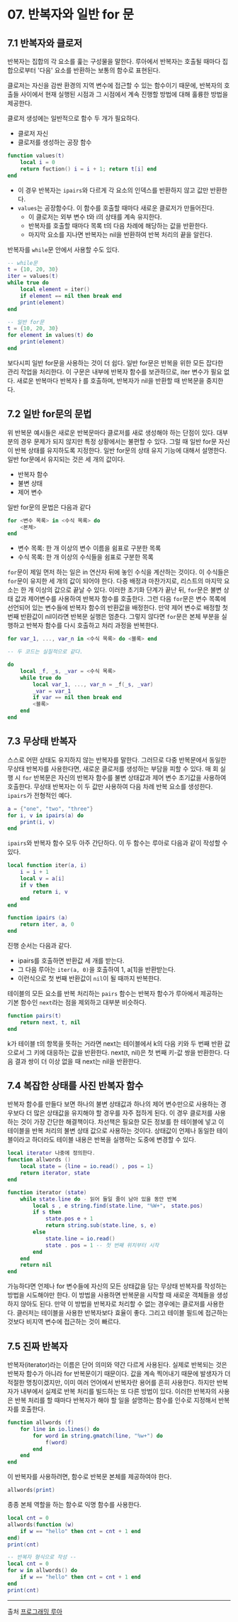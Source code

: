 # 07. 반복자와 일반 for 문

## 7.1 반복자와 클로저

반복자는 집합의 각 요소를 훑는 구성물을 말한다. 루아에서 반복자는 호출될 때마다 집합으로부터 '다음' 요소를 반환하는 보통의 함수로 표현된다.

클로저는 자신을 감싼 환경의 지역 변수에 접근할 수 있는 함수이기 때문에, 반복자의 호출들 사이에서 현재 실행된 시점과 그 시점에서 계속 진행할 방법에 대해 훌륭한 방법을 제공한다.

클로저 생성에는 일반적으로 함수 두 개가 필요하다.

- 클로저 자신
- 클로저를 생성하는 공장 함수

```Lua
function values(t)
    local i = 0
    return fuction() i = i + 1; return t[i] end
end
```

- 이 경우 반복자는 `ipairs`와 다르게 각 요소의 인덱스를 반환하지 않고 값만 반환한다.
- `values`는 공장함수다. 이 함수를 호출할 때마다 새로운 클로저가 만들어진다.
  - 이 클로저는 외부 변수 t와 i의 상태를 계속 유지한다.
  - 반복자를 호출할 때마다 목록 t의 다음 차례에 해당하는 값을 반환한다.
  - 마지막 요소를 지나면 반복자는 nil을 반환하여 반복 처리의 끝을 알린다.

반복자를 `while`문 안에서 사용할 수도 있다.

```Lua
-- while문
t = {10, 20, 30}
iter = values(t)
while true do
    local element = iter()
    if element == nil then break end
    print(element)
end

-- 일반 for문
t = {10, 20, 30}
for element in values(t) do
    print(element)
end
```

보다시피 일반 for문을 사용하는 것이 더 쉽다. 일반 for문은 반복을 위한 모든 잡다한 관리 작업을 처리한다. 이 구문은 내부에 반복자 함수를 보관하므로, iter 변수가 필요 없다. 새로운 반복마다 반복자ㅏ를 호출하며, 반복자가 nil을 반환할 때 반복문을 중지한다.

## 7.2 일반 for문의 문법

위 반복문 예시들은 새로운 반복문마다 클로저를 새로 생성해야 하는 단점이 있다. 대부분의 경우 문제가 되지 않지만 특정 상황에서는 불편할 수 있다. 그럴 때 일반 for문 자신이 반복 상태를 유지하도록 지정한다. 일반 for문의 상태 유지 기능에 대해서 설명한다. 일반 for문에서 유지되는 것은 세 개의 값이다.

- 반복자 함수
- 불변 상태
- 제어 변수

일반 for문의 문법은 다음과 같다

```Lua
for <변수 목록> in <수식 목록> do
    <본체>
end
```

- 변수 목록: 한 개 이상의 변수 이름을 쉼표로 구분한 목록
- 수식 목록: 한 개 이상의 수식들을 쉼표로 구분한 목록

`for`문이 제일 먼저 하는 일은 in 연산자 뒤에 놓인 수식을 계산하는 것이다. 이 수식들은 `for`문이 유지한 세 개의 값이 되어야 한다. 다중 배정과 마찬가지로, 리스트의 마지막 요소는 한 개 이상의 값으로 끝날 수 있다.
이러한 초기화 단계가 끝난 뒤, `for`문은 불변 상태 값과 제어변수를 사용하여 반복자 함수를 호출한다. 그런 다음 `for`문은 변수 목록에 선언되어 있는 변수들에 반복자 함수의 반환값을 배정한다. 만약 제어 변수로 배정할 첫 번째 반환값이 nil이라면 반복문 실행은 멈춘다. 그렇지 않다면 `for`문은 본체 부분을 실행하고 반복자 함수를 다시 호출하고 처리 과정을 반복한다.

```Lua
for var_1, ..., var_n in <수식 목록> do <블록> end

-- 두 코드는 실질적으로 같다.

do
    local _f, _s, _var = <수식 목록>
    while true do
        local var_1, ..., var_n = _f(_s, _var)
        _var = var_1
        if var == nil then break end
        <블록>
    end
end
```

## 7.3 무상태 반복자

스스로 어떤 상태도 유지하지 않는 반복자를 말한다. 그러므로 다중 반복문에서 동일한 무상태 반복자를 사용한다면, 새로운 클로저를 생성하는 부담을 피할 수 있다.
매 회 실행 시 `for` 반복문은 자신의 반복자 함수를 불변 상태값과 제어 변수 초기값을 사용하여 호출한다. 무상태 반복자는 이 두 값만 사용하여 다음 차례 반복 요소를 생성한다. `ipairs`가 전형적인 예다.

```Lua
a = {"one", "two", "three"}
for i, v in ipairs(a) do
    print(i, v)
end
```

`ipairs`와 반복자 함수 모두 아주 간단하다. 이 두 함수는 루아로 다음과 같이 작성할 수 있다.

```Lua
local function iter(a, i)
    i = i + 1
    local v = a[i]
    if v then
        return i, v
    end
end

function ipairs (a)
    return iter, a, 0
end
```

진행 순서는 다음과 같다.

- ipairs를 호출하면 반환값 세 개를 받는다.
- 그 다음 루아는 `iter(a, 0)`을 호출하여 1, a[1]을 반환받는다.
- 이런식으로 첫 번째 반환값이 `nil`이 될 때까지 반복한다.

테이블의 모든 요소를 반복 처리하는 `pairs` 함수는 반복자 함수가 루아에서 제공하는 기본 함수인 `next`라는 점을 제외하고 대부분 비슷하다.

```lua
function pairs(t)
    return next, t, nil
end
```

k가 테이블 t의 항목을 뜻하는 거라면 next는 테이블에서 k의 다음 키와 두 번째 반환 값으로서 그 키에 대응하는 값을 반환한다. next(t, nil)은 첫 번째 키-값 쌍을 반환한다. 다음 결과 쌍이 더 이상 없을 때 next는 nil을 반환한다.

## 7.4 복잡한 상태를 사진 반복자 함수

반복자 함수를 만들다 보면 하나의 불변 상태값과 하나의 제어 변수만으로 사용하는 경우보다 더 많은 상태값을 유지해야 할 경우를 자주 접하게 된다. 이 경우 클로저를 사용하는 것이 가장 간단한 해결책이다. 차선책은 필요한 모든 정보를 한 테이블에 넣고 이 테이블을 반복 처리의 불변 상태 값으로 사용하는 것이다. 상태값이 언제나 동일한 테이블이라고 하더라도 테이블 내용은 반복을 실행하는 도중에 변경할 수 있다.

```lua
local iterator 나중에 정의한다.
function allwords ()
    local state = {line = io.read() , pos = 1}
    return iterator, state
end

function iterator (state)
    while state.line do - 읽어 들일 줄이 남아 있을 동안 반복
        local s , e string.find(state.line, "%W+"， state.pos)
        if s then
            state.pos e + 1
            return string.sub(state.line, s, e)
        else
            state.line = io.read()
            state . pos = 1 -- 첫 번째 위치부터 시작
        end
    end
    return nil
end
```

가능하다면 언제나 for 변수들에 자신의 모든 상태값을 담는 무상태 반복자를 작성하는 방법을 시도해야만 한다. 이 방법을 사용하면 반복문을 시작할 때 새로운 객체들을 생성하지 않아도 된다. 만약 이 방법을 반복자로 처리할 수 없는 경우에는 클로저를 사용한다. 클러저는 테이블을 사용한 반복자보다 효율이 좋다. 그리고 테이블 필드에 접근하는 것보다 비지역 변수에 접근하는 것이 빠르다.

## 7.5 진짜 반복자

반복자(iterator)라는 이름은 단어 의미와 약간 다르게 사용된다. 실제로 반복되는 것은 반복자 함수가 아니라 for 반복문이기 때문이다. 값을 계속 찍어내기 때문에 발생자가 더 적절한 명칭이겠지만, 이미 여러 언어에서 반복자란 용어를 흔히 사용한다.
하지만 반복자가 내부에서 실제로 반복 처리를 빌드하는 또 다른 방법이 있다. 이러한 반복자의 사용은 반복 처리를 할 때마다 반복자가 해야 할 일을 설명하는 함수를 인수로 지정해서 반복자를 호출한다.

```Lua
function allwords (f)
    for line in io.lines() do
        for word in string.gmatch(line, "%w+") do
            f(word)
        end
    end
end
```

이 반복자를 사용하려면, 함수로 반복문 본체를 제공하여야 한다.

```Lua
allwords(print)
```

종종 본체 역할을 하는 함수로 익명 함수를 사용한다.

```Lua
local cnt = 0
allwords(function (w)
    if w == "hello" then cnt = cnt + 1 end
end)
print(cnt)

-- 반복자 형식으로 작성 --
local cnt = 0
for w in allwords() do
    if w == "hello" then cnt = cnt + 1 end
end
print(cnt)
```

---

출처
[프로그래밍 루아](https://search.shopping.naver.com/book/catalog/32492196601?query=%ED%94%84%EB%A1%9C%EA%B7%B8%EB%9E%98%EB%B0%8D%20%EB%A3%A8%EC%95%84&NaPm=ct%3Dlg0lm4tc%7Cci%3D4ff95860ae3926b4ecded18df1cd90c3f669c3f1%7Ctr%3Dboksl%7Csn%3D95694%7Chk%3D03a50a86d09e9d6f540477098e76363425b34610)
